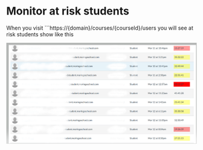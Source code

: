 # Monitor at risk students
When you visit ```https://{domain}/courses/{courseId}/users you will see at risk students show like this

![At risk stuents](/Monitor-At-Risk-Students/at-risk-flags.PNG)